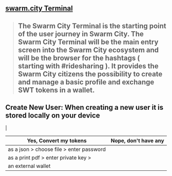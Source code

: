 ## [swarm.city Terminal](https://github.com/swarmcity/sc-terminal/blob/master/README.md)


>## The Swarm City Terminal is the starting point of the user journey in Swarm City. The Swarm City Terminal will be the main entry screen into the Swarm City ecosystem and will be the browser for the hashtags ( starting with #ridesharing ). It provides the Swarm City citizens the possibility to create and manage a basic profile and exchange SWT tokens in a wallet.


## Create New User: When creating a new user it is stored locally on your device

 | 

Yes, Convert my tokens | Nope, don't have any
---------------------- | --------------------
as a json > choose file > enter password |
as a print pdf > enter private key >   |
an external wallet | 
